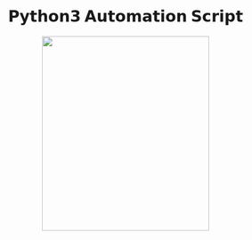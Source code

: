 
<h1 align="center">
   𝗣𝘆𝘁𝗵𝗼𝗻𝟯 𝗔𝘂𝘁𝗼𝗺𝗮𝘁𝗶𝗼𝗻 𝗦𝗰𝗿𝗶𝗽𝘁  
</h1>
 
<p align="center">
    <img height="350" width="300"src="https://user-images.githubusercontent.com/102762345/193908915-09e4816d-5b47-4fa7-8a93-b3009f6e1bcb.png">
</p>  




